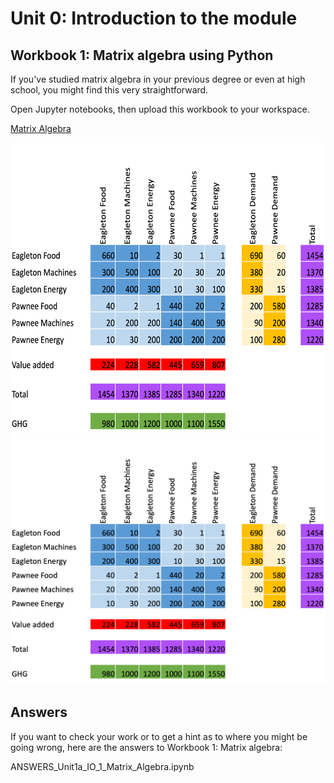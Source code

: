 # Unit 0: Introduction to the module

## Workbook 1: Matrix algebra using Python

If you've studied matrix algebra in your previous degree or even at high school, you might find this very straightforward.

Open Jupyter notebooks, then upload this workbook to your workspace. 

<a href="https://github.com/earao/IO-teaching/blob/main/Unit1a_IO_1_Matrix_Algebra.ipynb" download> Matrix Algebra 
</a> 

<img src="https://github.com/earao/images/blob/main/Picture%201.png?raw=true" width=600 height=470 />
<a href="https://github.com/earao/images/blob/main/Picture%201.png?raw=true" download>
  <img src="https://github.com/earao/images/blob/main/Picture%201.png?raw=true" alt="W3Schools">
</a>

## Answers

If you want to check your work or to get a hint as to where you might be going wrong, here are the answers to Workbook 1: Matrix algebra:

ANSWERS_Unit1a_IO_1_Matrix_Algebra.ipynb
